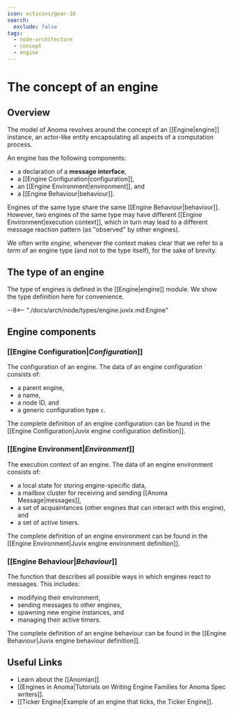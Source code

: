 ```yaml
---
icon: octicons/gear-16
search:
  exclude: false
tags:
  - node-architecture
  - concept
  - engine
---
```


# The concept of an engine

## Overview

The model of Anoma revolves around the concept of an [[Engine|engine]] instance, an
actor-like entity encapsulating all aspects of a computation process.

An engine has the following components:

- a declaration of a **message interface**,
- a [[Engine Configuration|configuration]],
- an [[Engine Environment|environment]], and
- a [[Engine Behaviour|behaviour]].

Engines of the same type share the same [[Engine Behaviour|behaviour]]. However, two engines of the same type may have different
[[Engine Environment|execution context]],
which in turn may lead to a different message reaction pattern
(as "observed" by other engines).

We often write _engine_,
whenever the context makes clear that we refer to a _term_ of an engine type
(and not to the type itself),
for the sake of brevity.

## The type of an engine

The type of engines is defined in the [[Engine|engine]] module.
We show the type definition here for convenience.

--8<-- "./docs/arch/node/types/engine.juvix.md:Engine"

## Engine components

### [[Engine Configuration|*Configuration*]]

The configuration of an engine. The data of an engine configuration consists of:

- a parent engine,
- a name,
- a node ID, and
- a generic configuration type `c`.

The complete definition of an engine configuration can be found in the
[[Engine Configuration|Juvix engine configuration definition]].

### [[Engine Environment|*Environment*]]

The execution context of an engine. The data of an engine environment consists of:

- a local state for storing engine-specific data,
- a mailbox cluster for receiving and sending [[Anoma Message|messages]],
- a set of acquaintances (other engines that can interact with this engine), and
- a set of active timers.

The complete definition of an engine environment can be found in the
[[Engine Environment|Juvix engine environment definition]].

### [[Engine Behaviour|*Behaviour*]]

The function that describes all possible ways in which engines react to
messages. This includes:

- modifying their environment,
- sending messages to other engines,
- spawning new engine instances, and
- managing their active timers.

The complete definition of an engine behaviour can be found in the
[[Engine Behaviour|Juvix engine behaviour definition]].

## Useful Links

- Learn about the [[Anomian]].
- [[Engines in Anoma|Tutorials on Writing Engine Families for Anoma Spec writers]].
- [[Ticker Engine|Example of an engine that ticks, the Ticker Engine]].